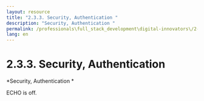 ```yaml
---
layout: resource
title: "2.3.3. Security, Authentication "
description: "Security, Authentication "
permalink: /professionals\full_stack_development\digital-innovators\/2-3-3-security-auth-authorization-backend/
lang: en
---
```


# 2.3.3. Security, Authentication 

*Security, Authentication *

ECHO is off.
